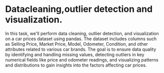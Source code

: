 # Datacleaning,outlier detection and visualization.
In this task, we'll perform data cleaning, outlier detection, and visualization 
on a car prices dataset using pandas. The dataset includes columns such as Selling Price,
Market Price, Model, Odometer, Condition, and other attributes related to various car brands.
The goal is to ensure data quality by identifying and handling missing values, detecting outliers 
in key numerical fields like price and odometer readings, and visualizing patterns and distributions 
to gain insights into the factors affecting car prices.

